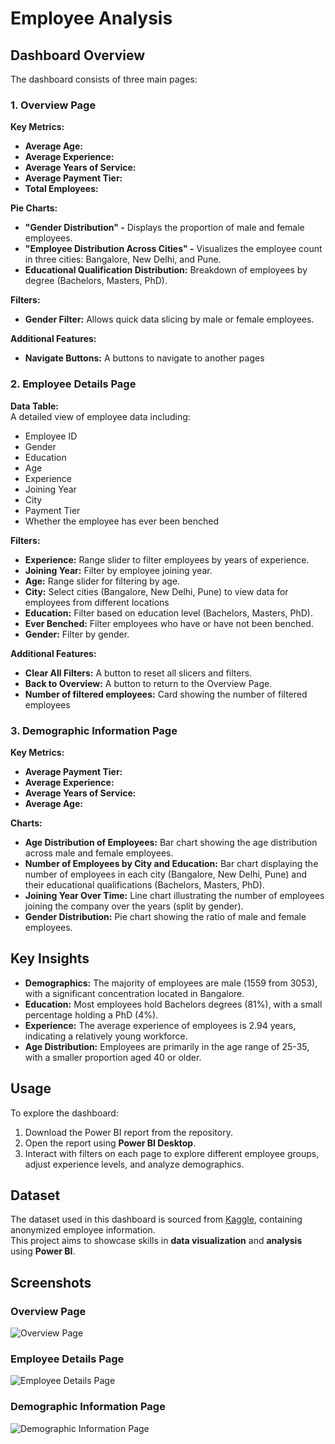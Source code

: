 # Employee Analysis

## Dashboard Overview

The dashboard consists of three main pages:

### 1. Overview Page

**Key Metrics:**
- **Average Age:**
- **Average Experience:**
- **Average Years of Service:**
- **Average Payment Tier:**
- **Total Employees:**

**Pie Charts:**
- **"Gender Distribution" -** Displays the proportion of male and female employees.
- **"Employee Distribution Across Cities" -** Visualizes the employee count in three cities: Bangalore, New Delhi, and Pune.
- **Educational Qualification Distribution:** Breakdown of employees by degree (Bachelors, Masters, PhD).

**Filters:**
- **Gender Filter:** Allows quick data slicing by male or female employees.

**Additional Features:**
- **Navigate Buttons:** A buttons to navigate to another pages
### 2. Employee Details Page

**Data Table:**  
A detailed view of employee data including:
- Employee ID
- Gender
- Education
- Age
- Experience
- Joining Year
- City
- Payment Tier
- Whether the employee has ever been benched

**Filters:**
- **Experience:** Range slider to filter employees by years of experience.
- **Joining Year:** Filter by employee joining year.
- **Age:** Range slider for filtering by age.
- **City:** Select cities (Bangalore, New Delhi, Pune) to view data for employees from different locations
- **Education:** Filter based on education level (Bachelors, Masters, PhD).
- **Ever Benched:** Filter employees who have or have not been benched.
- **Gender:** Filter by gender.

**Additional Features:**
- **Clear All Filters:** A button to reset all slicers and filters.
- **Back to Overview:** A button to return to the Overview Page.
- **Number of filtered employees:** Card showing the number of filtered employees

### 3. Demographic Information Page

**Key Metrics:**
- **Average Payment Tier:**
- **Average Experience:**
- **Average Years of Service:**
- **Average Age:**

**Charts:**
- **Age Distribution of Employees:** Bar chart showing the age distribution across male and female employees.
- **Number of Employees by City and Education:** Bar chart displaying the number of employees in each city (Bangalore, New Delhi, Pune) and their educational qualifications (Bachelors, Masters, PhD).
- **Joining Year Over Time:** Line chart illustrating the number of employees joining the company over the years (split by gender).
- **Gender Distribution:** Pie chart showing the ratio of male and female employees.

## Key Insights

- **Demographics:** The majority of employees are male (1559 from 3053), with a significant concentration located in Bangalore.
- **Education:** Most employees hold Bachelors degrees (81%), with a small percentage holding a PhD (4%).
- **Experience:** The average experience of employees is 2.94 years, indicating a relatively young workforce.
- **Age Distribution:** Employees are primarily in the age range of 25-35, with a smaller proportion aged 40 or older.

## Usage

To explore the dashboard:

1. Download the Power BI report from the repository.
2. Open the report using **Power BI Desktop**.
3. Interact with filters on each page to explore different employee groups, adjust experience levels, and analyze demographics.

## Dataset

The dataset used in this dashboard is sourced from [Kaggle](https://www.kaggle.com/datasets/tawfikelmetwally/employee-dataset), containing anonymized employee information.  
This project aims to showcase skills in **data visualization** and **analysis** using **Power BI**.

## Screenshots

### Overview Page
![Overview Page](Screenshots/Overview.png)

### Employee Details Page
![Employee Details Page](Screenshots/Employee_Details.png)

### Demographic Information Page
![Demographic Information Page](Screenshots/Demographic_Informations.png)
